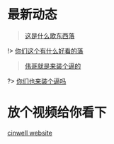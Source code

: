 # 最新动态

> [这是什么歌东西落](http://www.baidu.com)


!> [你们这个有什么好看的落](http://www.baidu.com)

> [伟哥就是来装个逼的](http://www.baidu.com)

?> [你们也来装个逼吗](http://www.baidu.com)

# 放个视频给你看下

[cinwell website](https://v.qq.com/txp/iframe/player.html?vid=s3134j0r9wn ':include :type=iframe width=600px height=600px')